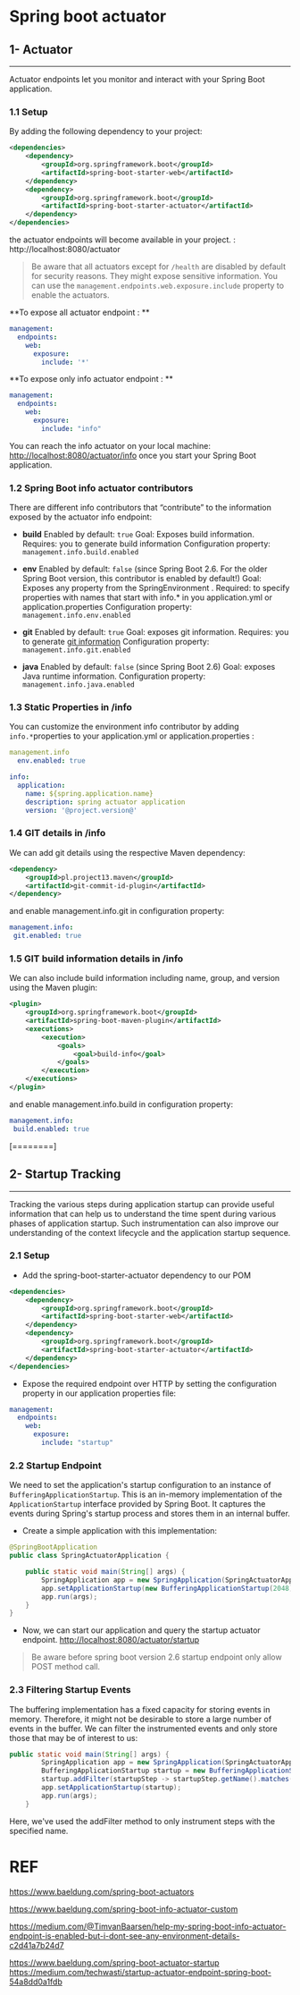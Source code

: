 # Spring boot actuator

## 1- Actuator
------------

Actuator endpoints let you monitor and interact with your Spring Boot application.

### 1.1 Setup
By adding the following dependency to your project:

```xml
<dependencies>
	<dependency>
		<groupId>org.springframework.boot</groupId>
		<artifactId>spring-boot-starter-web</artifactId>
	</dependency>
	<dependency>
		<groupId>org.springframework.boot</groupId>
		<artifactId>spring-boot-starter-actuator</artifactId>
	</dependency>
</dependencies>
```
the actuator endpoints will become available in your project. : http://localhost:8080/actuator

> Be aware that all actuators except for `/health` are disabled by default for security reasons. They might expose sensitive information. You can use the `management.endpoints.web.exposure.include` property to enable the actuators.

**To expose all actuator endpoint : **
```yaml
management:
  endpoints:
    web:
      exposure:
        include: '*'
```
**To expose only info actuator  endpoint : **
```yaml
management:
  endpoints:
    web:
      exposure:
        include: "info"
```
You can reach the info actuator on your local machine: [http://localhost:8080/actuator/info](http://localhost:8080/actuator/info "http://localhost:8080/actuator/info") once you start your Spring Boot application.

### 1.2 Spring Boot info actuator contributors

There are different info contributors that “contribute” to the information exposed by the actuator info endpoint:

* **build**
Enabled by default: `true`
Goal: Exposes build information.
Requires: you to generate build information
Configuration property: `management.info.build.enabled`

* **env**
Enabled by default: `false` (since Spring Boot 2.6. For the older Spring Boot version, this contributor is enabled by default!)
Goal: Exposes any property from the SpringEnvironment .
Required: to specify properties with names that start with info.*
in you application.yml or application.properties
Configuration property: `management.info.env.enabled`

* **git**
Enabled by default: `true`
Goal: exposes git information.
Requires: you to generate [git information](https://docs.spring.io/spring-boot/docs/current/reference/html/howto.html#howto.build.generate-git-info "git information")
Configuration property: `management.info.git.enabled`

* **java**
Enabled by default: `false`  (since Spring Boot 2.6)
Goal: exposes Java runtime information.
Configuration property: `management.info.java.enabled`

### 1.3 Static Properties in /info 
You can customize the environment info contributor by adding `info.*`properties to your application.yml or application.properties :

```yaml
management.info
  env.enabled: true

info:
  application:
    name: ${spring.application.name}
    description: spring actuator application
    version: '@project.version@'
```

### 1.4 GIT details in /info 
We can add git details using the respective Maven dependency:
```xml
<dependency>
    <groupId>pl.project13.maven</groupId>
    <artifactId>git-commit-id-plugin</artifactId>
</dependency>
```
and enable management.info.git in configuration property:
 ```yaml
management.info:
  git.enabled: true
```

### 1.5 GIT  build information details in /info

We can also include build information including name, group, and version using the Maven plugin:
```xml
<plugin>
    <groupId>org.springframework.boot</groupId>
    <artifactId>spring-boot-maven-plugin</artifactId>
    <executions>
        <execution>
            <goals>
                <goal>build-info</goal>
            </goals>
        </execution>
    </executions>
</plugin>
```
and enable management.info.build in configuration property:
 ```yaml
management.info:
  build.enabled: true
```

[========]

## 2- Startup Tracking
------------
Tracking the various steps during application startup can provide useful information that can help us to understand the time spent during various phases of application startup. Such instrumentation can also improve our understanding of the context lifecycle and the application startup sequence.

### 2.1 Setup
* Add the spring-boot-starter-actuator dependency to our POM

```xml
<dependencies>
	<dependency>
		<groupId>org.springframework.boot</groupId>
		<artifactId>spring-boot-starter-web</artifactId>
	</dependency>
	<dependency>
		<groupId>org.springframework.boot</groupId>
		<artifactId>spring-boot-starter-actuator</artifactId>
	</dependency>
</dependencies>
```
* Expose the required endpoint over HTTP by setting the configuration property in our application properties file:
```yaml
management: 
  endpoints: 
    web: 
      exposure: 
        include: "startup"
```

### 2.2 Startup Endpoint
We need to set the application's startup configuration to an instance of `BufferingApplicationStartup`. This is an in-memory implementation of the `ApplicationStartup` interface provided by Spring Boot. It captures the events during Spring's startup process and stores them in an internal buffer.

*  Create a simple application with this implementation:
```java
@SpringBootApplication
public class SpringActuatorApplication {

	public static void main(String[] args) {
		SpringApplication app = new SpringApplication(SpringActuatorApplication.class);
		app.setApplicationStartup(new BufferingApplicationStartup(2048));
		app.run(args);
	}
}
```

* Now, we can start our application and query the startup actuator endpoint.
[http://localhost:8080/actuator/startup](http://localhost:8080/actuator/startup "http://localhost:8080/actuator/startup")

> Be aware before spring boot version 2.6 startup endpoint only allow POST method call.

### 2.3 Filtering Startup Events
The buffering implementation has a fixed capacity for storing events in memory. Therefore, it might not be desirable to store a large number of events in the buffer.
We can filter the instrumented events and only store those that may be of interest to us:

```java
public static void main(String[] args) {
		SpringApplication app = new SpringApplication(SpringActuatorApplication.class);
		BufferingApplicationStartup startup = new BufferingApplicationStartup(2048);
		startup.addFilter(startupStep -> startupStep.getName().matches("spring.boot.application.starting"));
		app.setApplicationStartup(startup);
		app.run(args);
	}
```
Here, we've used the addFilter method to only instrument steps with the specified name.



# REF

https://www.baeldung.com/spring-boot-actuators

https://www.baeldung.com/spring-boot-info-actuator-custom

https://medium.com/@TimvanBaarsen/help-my-spring-boot-info-actuator-endpoint-is-enabled-but-i-dont-see-any-environment-details-c2d41a7b24d7

https://www.baeldung.com/spring-boot-actuator-startup
https://medium.com/techwasti/startup-actuator-endpoint-spring-boot-54a8dd0a1fdb

